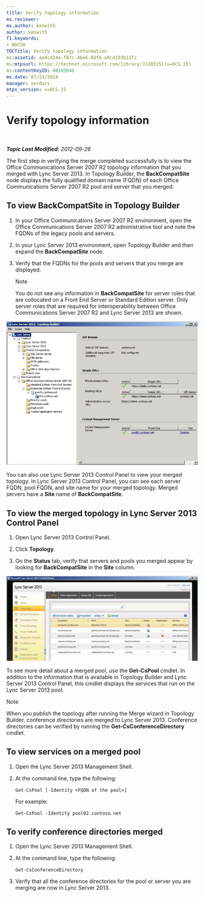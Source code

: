 ```yaml
---
title: Verify topology information
ms.reviewer: 
ms.author: kenwith
author: kenwith
f1.keywords:
- NOCSH
TOCTitle: Verify topology information
ms:assetid: aa4c424e-f87c-4be6-8df6-a0cd193b11fc
ms:mtpsurl: https://technet.microsoft.com/library/JJ205151(v=OCS.15)
ms:contentKeyID: 48185046
ms.date: 07/23/2014
manager: serdars
mtps_version: v=OCS.15
---
```


<div data-xmlns="http://www.w3.org/1999/xhtml">

<div class="topic" data-xmlns="http://www.w3.org/1999/xhtml" data-msxsl="urn:schemas-microsoft-com:xslt" data-cs="http://msdn.microsoft.com/">

<div data-asp="http://msdn2.microsoft.com/asp">

# Verify topology information

</div>

<div id="mainSection">

<div id="mainBody">

<span> </span>

_**Topic Last Modified:** 2012-09-26_

The first step in verifying the merge completed successfully is to view the Office Communications Server 2007 R2 topology information that you merged with Lync Server 2013. In Topology Builder, the **BackCompatSite** node displays the fully qualified domain name (FQDN) of each Office Communications Server 2007 R2 pool and server that you merged.

<div>

## To view BackCompatSite in Topology Builder

1.  In your Office Communications Server 2007 R2 environment, open the Office Communications Server 2007 R2 administrative tool and note the FQDNs of the legacy pools and servers.

2.  In your Lync Server 2013 environment, open Topology Builder and then expand the **BackCompatSite** node.

3.  Verify that the FQDNs for the pools and servers that you merge are displayed.
    
    <div>
    

    > [!NOTE]  
    > You do not see any information in <STRONG>BackCompatSite</STRONG> for server roles that are collocated on a Front End Server or Standard Edition server. Only server roles that are required for interoperability between Office Communications Server 2007 R2 and Lync Server 2013 are shown.

    
    </div>

![Topology Builder BackCompatSite dialog box](images/JJ205243.62751c76-f018-4c6d-bb48-c61ef8974d31(OCS.15).jpg "Topology Builder BackCompatSite dialog box")

You can also use Lync Server 2013 Control Panel to view your merged topology. In Lync Server 2013 Control Panel, you can see each server FQDN, pool FQDN, and site name for your merged topology. Merged servers have a **Site** name of **BackCompatSite**.

</div>

<div>

## To view the merged topology in Lync Server 2013 Control Panel

1.  Open Lync Server 2013 Control Panel.

2.  Click **Topology**.

3.  On the **Status** tab, verify that servers and pools you merged appear by looking for **BackCompatSite** in the **Site** column.

![Lync Server Control Panel showing merged topology](images/JJ205151.f986ddd4-2040-454d-9389-7f6154b59cc9(OCS.15).jpg "Lync Server Control Panel showing merged topology")

To see more detail about a merged pool, use the **Get-CsPool** cmdlet. In addition to the information that is available in Topology Builder and Lync Server 2013 Control Panel, this cmdlet displays the services that run on the Lync Server 2013 pool.

<div>


> [!NOTE]  
> When you publish the topology after running the Merge wizard in Topology Builder, conference directories are merged to Lync Server 2013. Conference directories can be verified by running the <STRONG>Get-CsConferenceDirectory</STRONG> cmdlet.



</div>

</div>

<div>

## To view services on a merged pool

1.  Open the Lync Server 2013 Management Shell.

2.  At the command line, type the following:
    
        Get-CsPool [-Identity <FQDN of the pool>]
    
    For example:
    
        Get-CsPool -Identity pool02.contoso.net

</div>

<div>

## To verify conference directories merged

1.  Open the Lync Server 2013 Management Shell.

2.  At the command line, type the following:
    
        Get-CsConferenceDirectory

3.  Verify that all the conference directories for the pool or server you are merging are now in Lync Server 2013.

</div>

</div>

<span> </span>

</div>

</div>

</div>

